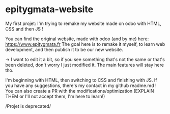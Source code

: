 # epitygmata-website
 My first projet: I'm trying to remake my website made on odoo with HTML, CSS and then JS !

You can find the original website, made with odoo (and by me) here: https://www.epitygmata.fr
The goal here is to remake it myself, to learn web development, and then publish it to be our new website.

-> I want to edit it a bit, so if you see something that's not the same or that's been deleted, don't worry
I just modified it. The main features will stay here tho.

I'm beginning with HTML, then switching to CSS and finishing with JS.
If you have any suggestions, there's my contact in my github readme.md ! 
You can also create a PR with the modifications/optimization (EXPLAIN THEM or I'll not accept them, I'm here to learn!)


/Projet is deprecated/
